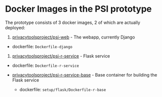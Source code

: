 # Docker Images in the PSI prototype

The prototype consists of 3 docker images, 2 of which are actually deployed:

1. [privacytoolsproject/psi-web](https://hub.docker.com/r/privacytoolsproject/psi-web/) - The webapp, currently Django
  - dockerfile: `Dockerfile-django`
1. [privacytoolsproject/psi-r-service](https://hub.docker.com/r/privacytoolsproject/psi-r-service/) - Flask service
  - dockerfile: `Dockerfile-r-service`

  - [privacytoolsproject/psi-r-service-base](https://hub.docker.com/r/privacytoolsproject/psi-r-service-base/tags/) - Base container for building the Flask service
    - dockerfile: `setup/flask/Dockerfile-r-base`
